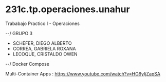 # 231c.tp.operaciones.unahur
Trababajo Practico I - Operaciones

--/ GRUPO 3

- SCHEFER, DIEGO ALBERTO
- CORREA, GABRIELA ROXANA
- LECOQUE, CRISTALDO OWEN


--/ Docker Compose

Multi-Container Apps : https://www.youtube.com/watch?v=HG6yIjZapSA
